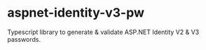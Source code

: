 # aspnet-identity-v3-pw

Typescript library to generate & validate ASP.NET Identity V2 & V3 passwords.

